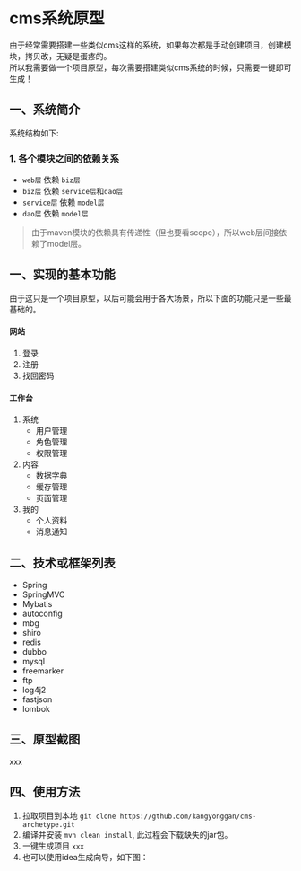 # cms系统原型
由于经常需要搭建一些类似cms这样的系统，如果每次都是手动创建项目，创建模块，拷贝改，无疑是蛋疼的。  
所以我需要做一个项目原型，每次需要搭建类似cms系统的时候，只需要一键即可生成！

## 一、系统简介
系统结构如下:

### 1. 各个模块之间的依赖关系
- `web层` 依赖 `biz层`
- `biz层` 依赖 `service层`和`dao层`
- `service层` 依赖 `model层`
- `dao层` 依赖 `model层`

> 由于maven模块的依赖具有传递性（但也要看scope），所以web层间接依赖了model层。

## 一、实现的基本功能
由于这只是一个项目原型，以后可能会用于各大场景，所以下面的功能只是一些最基础的。

#### 网站
1. 登录
2. 注册
3. 找回密码

#### 工作台
1. 系统
    - 用户管理
    - 角色管理
    - 权限管理
2. 内容
    - 数据字典
    - 缓存管理
    - 页面管理
3. 我的
    - 个人资料
    - 消息通知

## 二、技术或框架列表
- Spring
- SpringMVC
- Mybatis
- autoconfig
- mbg
- shiro
- redis
- dubbo
- mysql
- freemarker
- ftp
- log4j2
- fastjson
- lombok

## 三、原型截图
xxx

## 四、使用方法
1. 拉取项目到本地 `git clone https://gthub.com/kangyonggan/cms-archetype.git`
2. 编译并安装 `mvn clean install`, 此过程会下载缺失的jar包。
3. 一键生成项目 `xxx`
4. 也可以使用idea生成向导，如下图：

